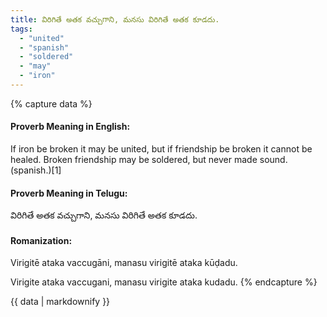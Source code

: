 ```yaml
---
title: విరిగితే అతక వచ్చుగాని, మనసు విరిగితే అతక కూడదు.
tags:
  - "united"
  - "spanish"
  - "soldered"
  - "may"
  - "iron"
---
```


{% capture data %}
#### Proverb Meaning in English:
If iron be broken it may be united, but if friendship be broken it cannot be healed.
Broken friendship may be soldered, but never made sound. (spanish.)[1]

#### Proverb Meaning in Telugu:
విరిగితే అతక వచ్చుగాని, మనసు విరిగితే అతక కూడదు.

#### Romanization:
Virigitē ataka vaccugāni, manasu virigitē ataka kūḍadu.

Virigite ataka vaccugani, manasu virigite ataka kudadu.
{% endcapture %}

{{ data | markdownify }}

